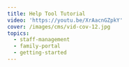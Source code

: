 ```yaml
---
title: Help Tool Tutorial
video: 'https://youtu.be/XrAacnGZpkY'
cover: /images/cms/vid-cov-12.jpg
topics:
  - staff-management
  - family-portal
  - getting-started
---
```


